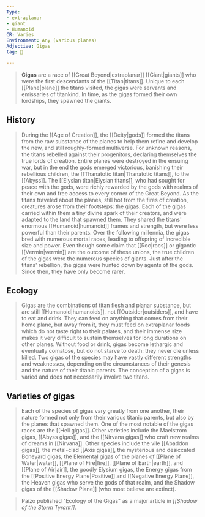 ```yaml
---
Type:
- extraplanar
- giant
- Humanoid
CR: Varies
Environment: Any (various planes)
Adjective: Gigas
tag: 👹

---
```


> **Gigas** are a race of [[Great Beyond|extraplanar]] [[Giant|giants]] who were the first descendants of the [[Titan|titans]]. Unique to each [[Plane|plane]] the titans visited, the gigas were servants and emissaries of titankind. In time, as the gigas formed their own lordships, they spawned the giants.



## History

> During the [[Age of Creation]], the [[Deity|gods]] formed the titans from the raw substance of the planes to help them refine and develop the new, and still roughly-formed multiverse. For unknown reasons, the titans rebelled against their progenitors, declaring themselves the true lords of creation. Entire planes were destroyed in the ensuing war, but in the end the gods emerged victorious, banishing their rebellious children, the [[Thanatotic titan|Thanatotic titans]], to the [[Abyss]]. The [[Elysian titan|Elysian titans]], who had sought for peace with the gods, were richly rewarded by the gods with realms of their own and free access to every corner of the Great Beyond.
> As the titans traveled about the planes, still hot from the fires of creation, creatures arose from their footsteps: the gigas. Each of the gigas carried within them a tiny divine spark of their creators, and were adapted to the land that spawned them. They shared the titans' enormous [[Humanoid|humanoid]] frames and strength, but were less powerful than their parents. Over the following millennia, the gigas bred with numerous mortal races, leading to offspring of incredible size and power. Even though some claim that [[Roc|rocs]] or gigantic [[Vermin|vermin]] are the outcome of these unions, the true children of the gigas were the numerous species of giants.
> Just after the titans' rebellion, the gigas were hunted down by agents of the gods. Since then, they have only become rarer.


## Ecology

> Gigas are the combinations of titan flesh and planar substance, but are still [[Humanoid|humanoids]], not [[Outsider|outsiders]], and have to eat and drink. They can feed on anything that comes from their home plane, but away from it, they must feed on extraplanar foods which do not taste right to their palates, and their immense size makes it very difficult to sustain themselves for long durations on other planes. Without food or drink, gigas become lethargic and eventually comatose, but do not starve to death: they never die unless killed.
> Two gigas of the species may have vastly different strengths and weaknesses, depending on the circumstances of their genesis and the nature of their titanic parents. The conception of a gigas is varied and does not necessarily involve two titans.


## Varieties of gigas

> Each of the species of gigas vary greatly from one another, their nature formed not only from their various titanic parents, but also by the planes that spawned them. One of the most notable of the gigas races are the [[Hell gigas]]. Other varieties include the Maelstrom gigas, [[Abyss gigas]], and the [[Nirvana gigas]] who craft new realms of dreams in [[Nirvana]]. Other species include the vile [[Abaddon gigas]], the metal-clad [[Axis gigas]], the mysterious and desiccated Boneyard gigas, the Elemental gigas of the planes of [[Plane of Water|water]], [[Plane of Fire|fire]], [[Plane of Earth|earth]], and [[Plane of Air|air]], the goodly Elysium gigas, the Energy gigas from the [[Positive Energy Plane|Positive]] and [[Negative Energy Plane]], the Heaven gigas who serve the gods of that realm, and the Shadow gigas of the [[Shadow Plane]] (who most believe are extinct).


> Paizo published "Ecology of the Gigas" as a major article in *[[Shadow of the Storm Tyrant]]*.







